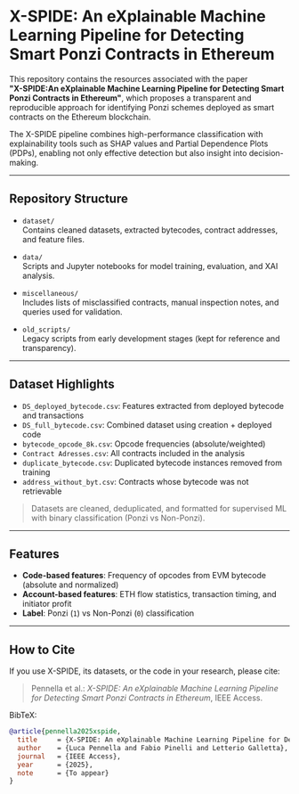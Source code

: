 # X-SPIDE: An eXplainable Machine Learning Pipeline for Detecting Smart Ponzi Contracts in Ethereum

This repository contains the resources associated with the paper  
**"X-SPIDE:An eXplainable Machine Learning Pipeline for Detecting Smart Ponzi Contracts in Ethereum"**, which proposes a transparent and reproducible approach for identifying Ponzi schemes deployed as smart contracts on the Ethereum blockchain.

The X-SPIDE pipeline combines high-performance classification with explainability tools such as SHAP values and Partial Dependence Plots (PDPs), enabling not only effective detection but also insight into decision-making.

---

## Repository Structure

- `dataset/`  
  Contains cleaned datasets, extracted bytecodes, contract addresses, and feature files.

- `data/`  
  Scripts and Jupyter notebooks for model training, evaluation, and XAI analysis.

- `miscellaneous/`  
  Includes lists of misclassified contracts, manual inspection notes, and queries used for validation.

- `old_scripts/`  
  Legacy scripts from early development stages (kept for reference and transparency).
---

## Dataset Highlights

- `DS_deployed_bytecode.csv`: Features extracted from deployed bytecode and transactions  
- `DS_full_bytecode.csv`: Combined dataset using creation + deployed code  
- `bytecode_opcode_8k.csv`: Opcode frequencies (absolute/weighted)  
- `Contract Adresses.csv`: All contracts included in the analysis  
- `duplicate_bytecode.csv`: Duplicated bytecode instances removed from training  
- `address_without_byt.csv`: Contracts whose bytecode was not retrievable  

> Datasets are cleaned, deduplicated, and formatted for supervised ML with binary classification (Ponzi vs Non-Ponzi).

---

## Features

- **Code-based features**: Frequency of opcodes from EVM bytecode (absolute and normalized)  
- **Account-based features**: ETH flow statistics, transaction timing, and initiator profit  
- **Label**: Ponzi (`1`) vs Non-Ponzi (`0`) classification  

---

## How to Cite

If you use X-SPIDE, its datasets, or the code in your research, please cite:

> Pennella et al.: *X-SPIDE: An eXplainable Machine Learning Pipeline for Detecting Smart Ponzi Contracts in Ethereum*, IEEE Access.

BibTeX:
```bibtex
@article{pennella2025xspide,
  title     = {X-SPIDE: An eXplainable Machine Learning Pipeline for Detecting Smart Ponzi Contracts in Ethereum},
  author    = {Luca Pennella and Fabio Pinelli and Letterio Galletta},
  journal   = {IEEE Access},
  year      = {2025},
  note      = {To appear}
}






